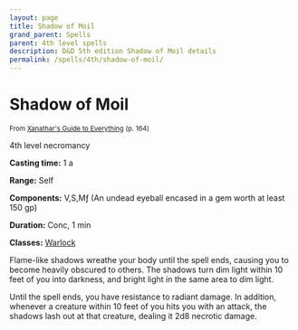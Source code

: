 ```yaml
---
layout: page
title: Shadow of Moil
grand_parent: Spells
parent: 4th level spells 
description: D&D 5th edition Shadow of Moil details
permalink: /spells/4th/shadow-of-moil/
---
```


# Shadow of Moil

<small>From <a target="_blank" href="https://dnd.wizards.com/products/tabletop-games/rpg-products/xanathars-guide-everything">Xanathar's Guide to Everything</a> (p. 164)</small>

4th level necromancy

**Casting time:** 1 a

**Range:** Self

**Components:** V,S,Mƒ (An undead eyeball encased in a gem worth at least 150 gp)

**Duration:** Conc, 1 min

**Classes:** [Warlock](/classes/warlock/)

Flame-like shadows wreathe your body until the spell ends, causing you to become heavily obscured to others. The shadows turn dim light within 10 feet of you into darkness, and bright light in the same area to dim light.

   Until the spell ends, you have resistance to radiant damage. In addition, whenever a creature within 10 feet of you hits you with an attack, the shadows lash out at that creature, dealing it 2d8 necrotic damage.